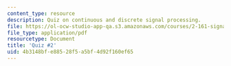 ```yaml
---
content_type: resource
description: Quiz on continuous and discrete signal processing.
file: https://ol-ocw-studio-app-qa.s3.amazonaws.com/courses/2-161-signal-processing-continuous-and-discrete-fall-2008/4b3148bfe88528f5a5bf4d92f160ef65_quiz2.pdf
file_type: application/pdf
resourcetype: Document
title: 'Quiz #2'
uid: 4b3148bf-e885-28f5-a5bf-4d92f160ef65
---
```

